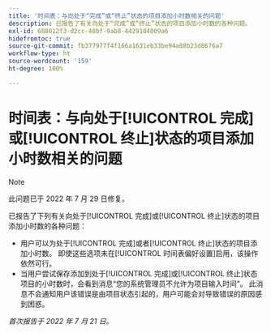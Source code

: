 ```yaml
---
title: '时间表：与向处于“完成”或“终止”状态的项目添加小时数相关的问题'
description: 已报告了有关向处于“完成”或“终止”状态的项目添加小时数的各种问题。
exl-id: 688012f3-d2cc-48bf-9ab8-4429104009a6
hidefromtoc: true
source-git-commit: fb377977f4f166a1631eb33be94a88b23d8676a7
workflow-type: ht
source-wordcount: '159'
ht-degree: 100%

---
```


# 时间表：与向处于[!UICONTROL 完成]或[!UICONTROL 终止]状态的项目添加小时数相关的问题

>[!NOTE]
>
>此问题已于 2022 年 7 月 29 日修复。

已报告了下列有关向处于[!UICONTROL 完成]或[!UICONTROL 终止]状态的项目添加小时数的各种问题：

* 用户可以为处于[!UICONTROL 完成]或者[!UICONTROL 终止]状态的项目添加小时数。 即使这些选项未在[!UICONTROL 时间表偏好设置]启用，该操作依然可行。
* 当用户尝试保存添加到处于[!UICONTROL 完成]或[!UICONTROL 终止]状态项目的小时数时，会看到消息“您的系统管理员不允许为项目输入时间”。 此消息不会通知用户该错误是由项目状态引起的，用户可能会对导致错误的原因感到困惑。

_首次报告于 2022 年 7 月 21 日。_
